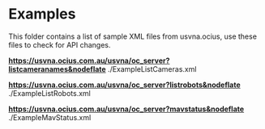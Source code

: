 # Examples
This folder contains a list of sample XML files from usvna.ocius, use these files to check for API changes.

**https://usvna.ocius.com.au/usvna/oc_server?listcameranames&nodeflate**
./ExampleListCameras.xml

**https://usvna.ocius.com.au/usvna/oc_server?listrobots&nodeflate**
./ExampleListRobots.xml

**https://usvna.ocius.com.au/usvna/oc_server?mavstatus&nodeflate**
./ExampleMavStatus.xml